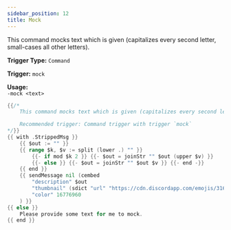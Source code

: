 ```yaml
---
sidebar_position: 12
title: Mock
---
```


This command mocks text which is given (capitalizes every second letter, small-cases all other letters).

**Trigger Type:** `Command`

**Trigger:** `mock`

**Usage:**  
`-mock <text>`

```go
{{/*
	This command mocks text which is given (capitalizes every second letter, small-cases all other letters). Usage: `-mock <text>`. 

	Recommended trigger: Command trigger with trigger `mock`
*/}}
{{ with .StrippedMsg }}
	{{ $out := "" }}
	{{ range $k, $v := split (lower .) "" }}
		{{- if mod $k 2 }} {{- $out = joinStr "" $out (upper $v) }}
		{{- else }} {{- $out = joinStr "" $out $v }} {{- end -}}
	{{ end }}
	{{ sendMessage nil (cembed
		"description" $out
		"thumbnail" (sdict "url" "https://cdn.discordapp.com/emojis/316315555453730817.png?v=1")
		"color" 16776960
	) }}
{{ else }}
	Please provide some text for me to mock.
{{ end }}
```